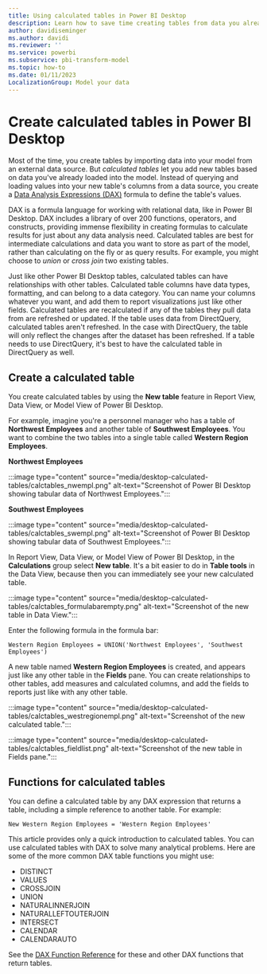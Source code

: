 ```yaml
---
title: Using calculated tables in Power BI Desktop
description: Learn how to save time creating tables from data you already have loaded in Power BI Desktop by using calculated tables.
author: davidiseminger
ms.author: davidi
ms.reviewer: ''
ms.service: powerbi
ms.subservice: pbi-transform-model
ms.topic: how-to
ms.date: 01/11/2023
LocalizationGroup: Model your data
---
```


# Create calculated tables in Power BI Desktop

Most of the time, you create tables by importing data into your model from an external data source. But *calculated tables* let you add new tables based on data you've already loaded into the model. Instead of querying and loading values into your new table's columns from a data source, you create a [Data Analysis Expressions (DAX)](/dax/index) formula to define the table's values.

DAX is a formula language for working with relational data, like in Power BI Desktop. DAX includes a library of over 200 functions, operators, and constructs, providing immense flexibility in creating formulas to calculate results for just about any data analysis need. Calculated tables are best for intermediate calculations and data you want to store as part of the model, rather than calculating on the fly or as query results. For example, you might choose to *union* or *cross join* two existing tables.

Just like other Power BI Desktop tables, calculated tables can have relationships with other tables. Calculated table columns have data types, formatting, and can belong to a data category. You can name your columns whatever you want, and add them to report visualizations just like other fields. Calculated tables are recalculated if any of the tables they pull data from are refreshed or updated. If the table uses data from DirectQuery, calculated tables aren't refreshed. In the case with DirectQuery, the table will only reflect the changes after the dataset has been refreshed. If a table needs to use DirectQuery, it's best to have the calculated table in DirectQuery as well.

## Create a calculated table

You create calculated tables by using the **New table** feature in Report View, Data View, or Model View of Power BI Desktop.

For example, imagine you're a personnel manager who has a table of **Northwest Employees** and another table of **Southwest Employees**. You want to combine the two tables into a single table called **Western Region Employees**.

**Northwest Employees**

 :::image type="content" source="media/desktop-calculated-tables/calctables_nwempl.png" alt-text="Screenshot of Power BI Desktop showing tabular data of Northwest Employees.":::

**Southwest Employees**

 :::image type="content" source="media/desktop-calculated-tables/calctables_swempl.png" alt-text="Screenshot of Power BI Desktop showing tabular data of Southwest Employees.":::

In Report View, Data View, or Model View of Power BI Desktop, in the **Calculations** group select **New table**. It's a bit easier to do in **Table tools** in the Data View, because then you can immediately see your new calculated table.

 :::image type="content" source="media/desktop-calculated-tables/calctables_formulabarempty.png" alt-text="Screenshot of the new table in Data View.":::

Enter the following formula in the formula bar:

```dax
Western Region Employees = UNION('Northwest Employees', 'Southwest Employees')
```

A new table named **Western Region Employees** is created, and appears just like any other table in the **Fields** pane. You can create relationships to other tables, add measures and calculated columns, and add the fields to reports just like with any other table.

 :::image type="content" source="media/desktop-calculated-tables/calctables_westregionempl.png" alt-text="Screenshot of the new calculated table.":::

 :::image type="content" source="media/desktop-calculated-tables/calctables_fieldlist.png" alt-text="Screenshot of the new table in Fields pane.":::

## Functions for calculated tables

You can define a calculated table by any DAX expression that returns a table, including a simple reference to another table. For example:

```dax
New Western Region Employees = 'Western Region Employees'
```

This article provides only a quick introduction to calculated tables. You can use calculated tables with DAX to solve many analytical problems. Here are some of the more common DAX table functions you might use:

* DISTINCT
* VALUES
* CROSSJOIN
* UNION
* NATURALINNERJOIN
* NATURALLEFTOUTERJOIN
* INTERSECT
* CALENDAR
* CALENDARAUTO

See the [DAX Function Reference](/dax/dax-function-reference) for these and other DAX functions that return tables.
